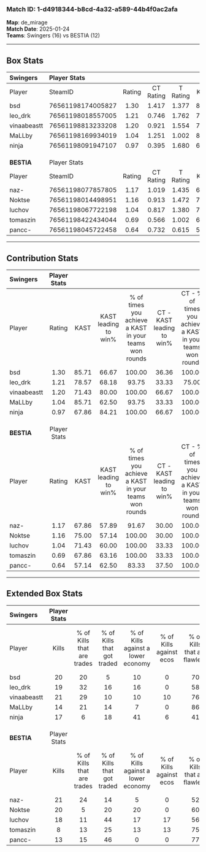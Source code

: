 ### Match ID: 1-d4918344-b8cd-4a32-a589-44b4f0ac2afa  
**Map**: de_mirage  
**Match Date**: 2025-01-24  
**Teams**: Swingers (16) vs BESTIA (12)  

---  

## Box Stats  

| **Swingers** | Player Stats      |        |           |          |       |      |       |         |        |      |     |
| :- | :- | :-: | :-: | :-: | :-: | :-: | :-: | :-: | :-: | :-: | :-: |
| Player       | SteamID           | Rating | CT Rating | T Rating | KAST  | ADR  | Kills | Assists | Deaths | K/D  | HS% |
| bsd          | 76561198174005827 |  1.30  |   1.417   |  1.377   | 85.71 | 72.1 |  20   |    3    |   13   | 1.54 | 20  |
| leo_drk      | 76561198018557005 |  1.21  |   0.746   |  1.762   | 78.57 | 82.3 |  19   |    4    |   15   | 1.27 | 47  |
| vinaabeastt  | 76561198813233208 |  1.20  |   0.921   |  1.554   | 71.43 | 77.3 |  21   |    8    |   16   | 1.31 | 52  |
| MaLLby       | 76561198169934019 |  1.04  |   1.251   |  1.002   | 85.71 | 56.0 |  14   |    8    |   15   | 0.93 | 50  |
| ninja        | 76561198091947107 |  0.97  |   0.395   |  1.680   | 67.86 | 78.0 |  17   |   10    |   21   | 0.81 | 23  |
|              |                   |        |           |          |       |      |       |         |        |      |     |
|              |                   |        |           |          |       |      |       |         |        |      |     |
|              |                   |        |           |          |       |      |       |         |        |      |     |
| **BESTIA**   | Player Stats      |        |           |          |       |      |       |         |        |      |     |
| Player       | SteamID           | Rating | CT Rating | T Rating | KAST  | ADR  | Kills | Assists | Deaths | K/D  | HS% |
| naz-         | 76561198077857805 |  1.17  |   1.019   |  1.435   | 67.86 | 79.8 |  21   |    5    |   16   | 1.31 | 61  |
| Noktse       | 76561198014498951 |  1.16  |   0.913   |  1.472   | 75.00 | 69.1 |  20   |    6    |   16   | 1.25 | 10  |
| luchov       | 76561198067722198 |  1.04  |   0.817   |  1.380   | 71.43 | 82.0 |  18   |   10    |   21   | 0.86 | 88  |
| tomaszin     | 76561198422434044 |  0.69  |   0.566   |  1.002   | 67.86 | 57.0 |   8   |    8    |   17   | 0.47 | 62  |
| pancc-       | 76561198045722458 |  0.64  |   0.732   |  0.615   | 57.14 | 49.5 |  13   |    0    |   21   | 0.62 | 61  |
---  

## Contribution Stats  

| **Swingers** | Player Stats |       |                      |                                                        |                           |                                                             |                          |                                                            |
| :- | :-: | :-: | :-: | :-: | :-: | :-: | :-: | :-: |
| Player       |    Rating    | KAST  | KAST leading to win% | % of times you achieve a KAST in your teams won rounds | CT - KAST leading to win% | CT - % of times you achieve a KAST in your teams won rounds | T - KAST leading to win% | T - % of times you achieve a KAST in your teams won rounds |
| bsd          |     1.30     | 85.71 |        66.67         |                         100.00                         |           36.36           |                           100.00                            |          92.31           |                           100.00                           |
| leo_drk      |     1.21     | 78.57 |        68.18         |                         93.75                          |           33.33           |                            75.00                            |          92.31           |                           100.00                           |
| vinaabeastt  |     1.20     | 71.43 |        80.00         |                         100.00                         |           66.67           |                           100.00                            |          85.71           |                           100.00                           |
| MaLLby       |     1.04     | 85.71 |        62.50         |                         93.75                          |           33.33           |                           100.00                            |          91.67           |                           91.67                            |
| ninja        |     0.97     | 67.86 |        84.21         |                         100.00                         |           66.67           |                           100.00                            |          92.31           |                           100.00                           |
|              |              |       |                      |                                                        |                           |                                                             |                          |                                                            |
|              |              |       |                      |                                                        |                           |                                                             |                          |                                                            |
|              |              |       |                      |                                                        |                           |                                                             |                          |                                                            |
| **BESTIA**   | Player Stats |       |                      |                                                        |                           |                                                             |                          |                                                            |
| Player       |    Rating    | KAST  | KAST leading to win% | % of times you achieve a KAST in your teams won rounds | CT - KAST leading to win% | CT - % of times you achieve a KAST in your teams won rounds | T - KAST leading to win% | T - % of times you achieve a KAST in your teams won rounds |
| naz-         |     1.17     | 67.86 |        57.89         |                         91.67                          |           30.00           |                           100.00                            |          88.89           |                           88.89                            |
| Noktse       |     1.16     | 75.00 |        57.14         |                         100.00                         |           30.00           |                           100.00                            |          81.82           |                           100.00                           |
| luchov       |     1.04     | 71.43 |        60.00         |                         100.00                         |           33.33           |                           100.00                            |          81.82           |                           100.00                           |
| tomaszin     |     0.69     | 67.86 |        63.16         |                         100.00                         |           33.33           |                           100.00                            |          90.00           |                           100.00                           |
| pancc-       |     0.64     | 57.14 |        62.50         |                         83.33                          |           37.50           |                           100.00                            |          87.50           |                           77.78                            |
---  

## Extended Box Stats  

| **Swingers** | Player Stats |                            |                            |                                    |                         |                              |                                 |        |                             |                                     |                          |                               |                            |
| :- | :-: | :-: | :-: | :-: | :-: | :-: | :-: | :-: | :-: | :-: | :-: | :-: | :-: |
| Player       |    Kills     | % of Kills that are trades | % of Kills that got traded | % of Kills against a lower economy | % of Kills against ecos | % of Kills that are flawless | % of Kills that are close duels | Deaths | % of Deaths that get traded | % of Deaths against a lower economy | % of Deaths against ecos | % of Deaths that are flawless | % of Deaths that are close |
| bsd          |      20      |             20             |             5              |                 10                 |            0            |              70              |                5                |   13   |             38              |                 15                  |            0             |              77               |             8              |
| leo_drk      |      19      |             32             |             16             |                 16                 |            0            |              58              |               11                |   15   |             27              |                  7                  |            0             |              53               |             0              |
| vinaabeastt  |      21      |             29             |             10             |                 10                 |           10            |              76              |                5                |   16   |             25              |                 13                  |            0             |              75               |             0              |
| MaLLby       |      14      |             21             |             14             |                 7                  |            0            |              86              |                0                |   15   |             27              |                 13                  |            0             |              47               |             7              |
| ninja        |      17      |             6              |             18             |                 41                 |            6            |              41              |               24                |   21   |             29              |                  5                  |            0             |              62               |             0              |
|              |              |                            |                            |                                    |                         |                              |                                 |        |                             |                                     |                          |                               |                            |
|              |              |                            |                            |                                    |                         |                              |                                 |        |                             |                                     |                          |                               |                            |
|              |              |                            |                            |                                    |                         |                              |                                 |        |                             |                                     |                          |                               |                            |
| **BESTIA**   | Player Stats |                            |                            |                                    |                         |                              |                                 |        |                             |                                     |                          |                               |                            |
| Player       |    Kills     | % of Kills that are trades | % of Kills that got traded | % of Kills against a lower economy | % of Kills against ecos | % of Kills that are flawless | % of Kills that are close duels | Deaths | % of Deaths that get traded | % of Deaths against a lower economy | % of Deaths against ecos | % of Deaths that are flawless | % of Deaths that are close |
| naz-         |      21      |             24             |             14             |                 5                  |            0            |              52              |                0                |   16   |             13              |                  6                  |            0             |              69               |             6              |
| Noktse       |      20      |             5              |             20             |                 20                 |            0            |              60              |                0                |   16   |              6              |                  6                  |            6             |              88               |             0              |
| luchov       |      18      |             11             |             44             |                 17                 |           17            |              56              |                6                |   21   |             10              |                 10                  |            5             |              62               |             10             |
| tomaszin     |      8       |             13             |             25             |                 13                 |           13            |              75              |                0                |   17   |             24              |                  0                  |            0             |              29               |             29             |
| pancc-       |      13      |             15             |             46             |                 0                  |            0            |              77              |                8                |   21   |             10              |                  0                  |            0             |              86               |             0              |
